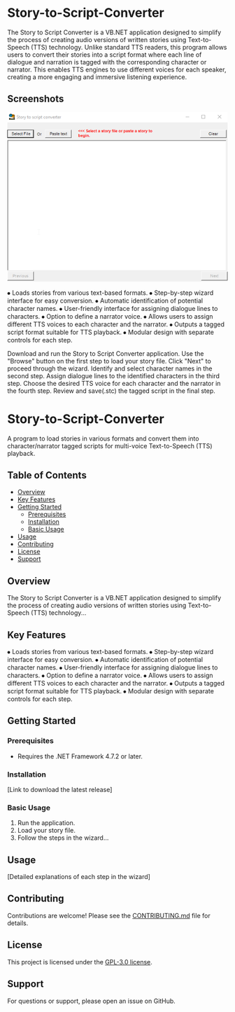 # Story-to-Script-Converter
The Story to Script Converter is a VB.NET application designed to simplify the process of creating audio versions of written stories using Text-to-Speech (TTS) technology. Unlike standard TTS readers, this program allows users to convert their stories into a script format where each line of dialogue and narration is tagged with the corresponding character or narrator. This enables TTS engines to use different voices for each speaker, creating a more engaging and immersive listening experience.
## Screenshots
![Step 1A](Screenshots/Step%201A.png)

⦁	Loads stories from various text-based formats.
⦁	Step-by-step wizard interface for easy conversion.
⦁	Automatic identification of potential character names.
⦁	User-friendly interface for assigning dialogue lines to characters.
⦁	Option to define a narrator voice.
⦁	Allows users to assign different TTS voices to each character and the narrator.
⦁	Outputs a tagged script format suitable for TTS playback.
⦁	Modular design with separate controls for each step.

Download and run the Story to Script Converter application.
Use the "Browse" button on the first step to load your story file.
Click "Next" to proceed through the wizard.
Identify and select character names in the second step.
Assign dialogue lines to the identified characters in the third step.
Choose the desired TTS voice for each character and the narrator in the fourth step.
Review and save(.stc) the tagged script in the final step.

# Story-to-Script-Converter

A program to load stories in various formats and convert them into character/narrator tagged scripts for multi-voice Text-to-Speech (TTS) playback.

## Table of Contents
* [Overview](#overview)
* [Key Features](#key-features)
* [Getting Started](#getting-started)
    * [Prerequisites](#prerequisites)
    * [Installation](#installation)
    * [Basic Usage](#basic-usage)
* [Usage](#usage)
* [Contributing](#contributing)
* [License](#license)
* [Support](#support)

## Overview

The Story to Script Converter is a VB.NET application designed to simplify the process of creating audio versions of written stories using Text-to-Speech (TTS) technology...

## Key Features

⦁	Loads stories from various text-based formats.
⦁	Step-by-step wizard interface for easy conversion.
⦁	Automatic identification of potential character names.
⦁	User-friendly interface for assigning dialogue lines to characters.
⦁	Option to define a narrator voice.
⦁	Allows users to assign different TTS voices to each character and the narrator.
⦁	Outputs a tagged script format suitable for TTS playback.
⦁	Modular design with separate controls for each step.

## Getting Started

### Prerequisites

* Requires the .NET Framework 4.7.2 or later.

### Installation

[Link to download the latest release]

### Basic Usage

1. Run the application.
2. Load your story file.
3. Follow the steps in the wizard...

## Usage

[Detailed explanations of each step in the wizard]

## Contributing

Contributions are welcome! Please see the [CONTRIBUTING.md](CONTRIBUTING.md) file for details.

## License

This project is licensed under the [GPL-3.0 license](LICENSE).

## Support

For questions or support, please open an issue on GitHub.

